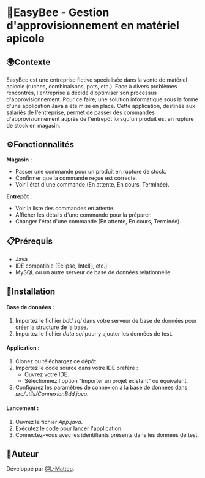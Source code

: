 # 🐝EasyBee - Gestion d'approvisionnement en matériel apicole


## 🌍Contexte

EasyBee est une entreprise fictive spécialisée dans la vente de matériel apicole (ruches, combinaisons, pots, etc.). Face à divers problèmes rencontrés, l'entreprise a décidé d'optimiser son processus d'approvisionnement. Pour ce faire, une solution informatique sous la forme d'une application Java a été mise en place. Cette application, destinée aux salariés de l'entreprise, permet de passer des commandes d'approvisionnement auprès de l'entrepôt lorsqu'un produit est en rupture de stock en magasin.


## ⚙️Fonctionnalités 
 **Magasin** :  
  - Passer une commande pour un produit en rupture de stock.
  - Confirmer que la commande reçue est correcte.
  - Voir l'état d'une commande (En attente, En cours, Terminée).

**Entrepôt** : 
 - Voir la liste des commandes en attente.
 - Afficher les détails d'une commande pour la préparer.
 - Changer l'état d'une commande (En attente, En cours, Terminée). 


## 📋Prérequis
- Java 
- IDE compatible (Eclipse, Intellij, etc.)
- MySQL ou un autre serveur de base de données relationnelle



## 🚀Installation  
#### Base de données :
 1. Importez le fichier  *bdd.sql* dans votre serveur de base de données pour créer la structure de la base.   
 2. Importez le fichier *data.sql* pour y ajouter les données de test.  
#### Application :  
 1. Clonez ou téléchargez ce dépôt.
 2. Importez le code source dans votre IDE préféré :
    - Ouvrez votre IDE.
    - Sélectionnez l'option "Importer un projet existant" ou équivalent.
 3. Configurez les paramètres de connexion à la base de données dans *src/utils/ConnexionBdd.java*.
#### Lancement :
 1. Ouvrez le fichier *App.java*.
 2. Exécutez le code pour lancer l'application.
 3. Connectez-vous avec les identifiants présents dans les données de test. 



## 👤Auteur
Développé par [@L-Matteo](https://github.com/L-Matteo).

